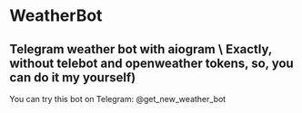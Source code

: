 # WeatherBot
Telegram weather bot with aiogram \\
Exactly, without telebot and openweather tokens, so, you can do it my yourself)
---
 You can try this bot on Telegram: @get_new_weather_bot
